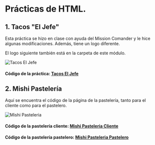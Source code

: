 # Prácticas de HTML.

## 1. Tacos "El Jefe"

Esta práctica se hizo en clase con ayuda del Mission Comander y le hice algunas modificaciones. Además, tiene un logo diferente.

El logo siguiente también está en la carpeta de este módulo.

![Tacos El Jefe](./img/TacosElJefe2.png)
 
#### Código de la práctica: [Tacos El Jefe](./TacosElJefe.html)

## 2. Mishi Pastelería

Aquí se encuentra el código de la página de la pastelería, tanto para el cliente como para el pastelero.

![Mishi Pasteleria](./img/MishiPasteleria.png)

#### Código de la pastelería cliente: [Mishi Pasteleria Cliente](./MishiPasteleriaCliente.html)
#### Código de la pastelería pastelero: [Mishi Pasteleria Pastelero](./MishiPasteleriaPastelero.html)




